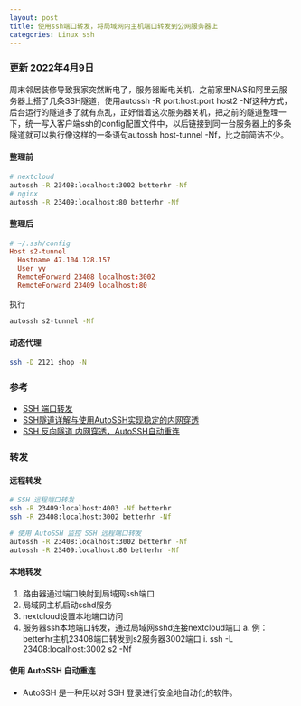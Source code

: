 ```yaml
---
layout: post
title: 使用ssh端口转发，将局域网内主机端口转发到公网服务器上
categories: Linux ssh
---
```

### 更新 2022年4月9日

周末邻居装修导致我家突然断电了，服务器断电关机，之前家里NAS和阿里云服务器上搭了几条SSH隧道，使用autossh -R port:host:port host2 -Nf这种方式，后台运行的隧道多了就有点乱，正好借着这次服务器关机，把之前的隧道整理一下，统一写入客户端ssh的config配置文件中，以后链接到同一台服务器上的多条隧道就可以执行像这样的一条语句autossh host-tunnel -Nf，比之前简洁不少。

#### 整理前

```sh
# nextcloud
autossh -R 23408:localhost:3002 betterhr -Nf
# nginx
autossh -R 23409:localhost:80 betterhr -Nf
```

#### 整理后

```conf
# ~/.ssh/config
Host s2-tunnel
  Hostname 47.104.128.157
  User yy
  RemoteForward 23408 localhost:3002
  RemoteForward 23409 localhost:80
```

执行
```sh
autossh s2-tunnel -Nf
```

#### 动态代理

```sh
ssh -D 2121 shop -N
```

### 参考

* [SSH 端口转发](https://wangdoc.com/ssh/port-forwarding.html#%E8%BF%9C%E7%A8%8B%E8%BD%AC%E5%8F%91)
* [SSH隧道详解与使用AutoSSH实现稳定的内网穿透](https://zhuanlan.zhihu.com/p/433582651)
* [SSH 反向隧道 内网穿透，AutoSSH自动重连](https://blog.csdn.net/s526294412/article/details/100117267)

### 转发

#### 远程转发

```sh
# SSH 远程端口转发
ssh -R 23409:localhost:4003 -Nf betterhr
ssh -R 23408:localhost:3002 betterhr -Nf

# 使用 AutoSSH 监控 SSH 远程端口转发
autossh -R 23408:localhost:3002 betterhr -Nf
autossh -R 23409:localhost:80 betterhr -Nf
```

#### 本地转发

1. 路由器通过端口映射到局域网ssh端口
2. 局域网主机启动sshd服务
3. nextcloud设置本地端口访问
4. 服务器ssh本地端口转发，通过局域网sshd连接nextcloud端口
    a. 例：betterhr主机23408端口转发到s2服务器3002端口
        i. ssh -L 23408:localhost:3002 s2 -Nf

#### 使用 AutoSSH 自动重连

* AutoSSH 是一种用以对 SSH 登录进行安全地自动化的软件。


